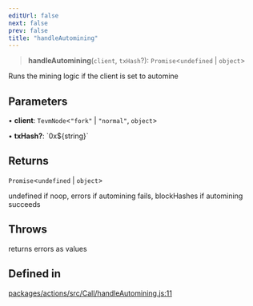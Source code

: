 ```yaml
---
editUrl: false
next: false
prev: false
title: "handleAutomining"
---
```


> **handleAutomining**(`client`, `txHash`?): `Promise`\<`undefined` \| `object`\>

Runs the mining logic if the client is set to automine

## Parameters

• **client**: `TevmNode`\<`"fork"` \| `"normal"`, `object`\>

• **txHash?**: \`0x$\{string\}\`

## Returns

`Promise`\<`undefined` \| `object`\>

undefined if noop, errors if automining fails, blockHashes if automining succeeds

## Throws

returns errors as values

## Defined in

[packages/actions/src/Call/handleAutomining.js:11](https://github.com/evmts/tevm-monorepo/blob/main/packages/actions/src/Call/handleAutomining.js#L11)
